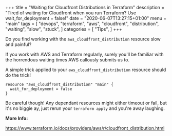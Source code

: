 +++
title = "Waiting for Cloudfront Distributions in Terraform"
description = "Tired of waiting for Cloudfront when you run Terraform? Use wait_for_deployment = false!"
date = "2020-06-07T13:27:15+01:00"
menu = "main"
tags = [
  "devops",
  "terraform",
  "aws",
  "cloudfront",
  "distribution",
  "waiting",
  "slow",
  "stuck",
]
categories = [
  "Tips",
]
+++

Do you find working with the `aws_cloudfront_distribution` resource slow and painful?

If you work with AWS and Terraform regularly, surely you'll be familiar with the horrendous waiting times AWS callously submits us to.

A simple trick applied to your `aws_cloudfront_distribution` resource should do the trick!

```hcl
resource "aws_cloudfront_distribution" "main" {
  wait_for_deployment = false
}
```

Be careful though!
Any dependant resources might either timeout or fail, but it's no biggie ay, just rerun your `terraform apply` and you're away laughing.

__More Info:__

https://www.terraform.io/docs/providers/aws/r/cloudfront_distribution.html
